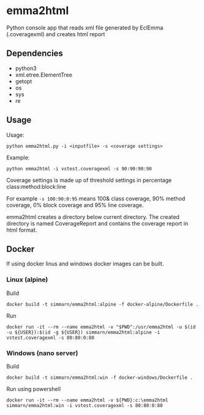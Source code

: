 # emma2html
Python console app that reads xml file generated by EclEmma (.coveragexml) and creates html report

## Dependencies
* python3
* xml.etree.ElementTree
* getopt
* os
* sys
* re

## Usage
Usage:

`python emma2html.py -i <inputfile> -s <coverage settings>`

Example:

`python emma2html -i vstest.coveragexml -s 90:90:90:90`

Coverage settings is made up of threshold settings in percentage class:method:block:line

For example `-s 100:90:0:95` means 100& class coverage, 90% method coverage, 0% block coverage and 95% line coverage.

emma2html creates a directory below current directory. The created directory is named CoverageReport and contains the coverage report in html format.

## Docker
If using docker linus and windows docker images can be built.

### Linux (alpine)
Build

`docker build -t simmarn/emma2html:alpine -f docker-alpine/Dockerfile .`

Run

`docker run -it --rm --name emma2html -v "$PWD":/usr/emma2html -u $(id -u ${USER}):$(id -g ${USER}) simmarn/emma2html:alpine -i vstest.coveragexml -s 80:80:0:80`

### Windows (nano server)
Build

`docker build -t simmarn/emma2html:win -f docker-windows/Dockerfile .`

Run using powershell

`docker run -it --rm --name emma2html -v ${PWD}:c:\emma2html simmarn/emma2html:win -i vstest.coveragexml -s 80:80:0:80`
